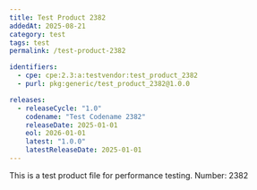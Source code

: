 ```yaml
---
title: Test Product 2382
addedAt: 2025-08-21
category: test
tags: test
permalink: /test-product-2382

identifiers:
  - cpe: cpe:2.3:a:testvendor:test_product_2382
  - purl: pkg:generic/test_product_2382@1.0.0

releases:
  - releaseCycle: "1.0"
    codename: "Test Codename 2382"
    releaseDate: 2025-01-01
    eol: 2026-01-01
    latest: "1.0.0"
    latestReleaseDate: 2025-01-01
---
```


This is a test product file for performance testing. Number: 2382
